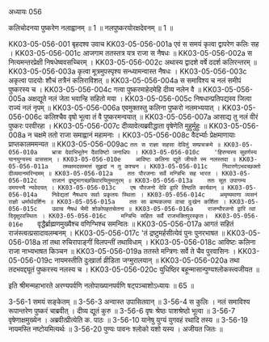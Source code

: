 अध्यायः 056

कलिचोदनया पुष्करेण नलाह्वानम् ॥ 1 ॥ नलपुष्करयोरक्षदेवनम् ॥ 1 ॥

KK03-05-056-001	बृहदश्व उवाच 
KK03-05-056-001a	एवं स समयं कृत्वा द्वापरेण कलिः सह ।
KK03-05-056-001c	आजगाम ततस्तत्र यत्र राजा स नैषधः ॥
KK03-05-056-002a	स नित्यमन्तरप्रेक्षी निषधेष्ववसच्चिरम् ।
KK03-05-056-002c	अथास्य द्वादशे वर्षे ददर्श कलिरन्तरम् ॥
KK03-05-056-003a	कृत्वा मूत्रमुपस्पृश्य सन्ध्यामन्वास्त नैषधः ।
KK03-05-056-003c	अकृत्वा पादयोः शौचं तत्रैनं कलिराविशत् ॥
KK03-05-056-004a	स समाविश्य च नलं समीपं पुष्करस्य च ।
KK03-05-056-004c	गत्वा पुष्करमाहेदमेहि दीव्य नलेन वै ॥
KK03-05-056-005a	अक्षद्यूते नलं जेता भवान्हि सहितो मया ।
KK03-05-056-005c	निषधान्प्रतिपद्यस्व जित्वा राज्यं नलं नृपम् ॥
KK03-05-056-006a	एवमुक्तस्तु कलिना पुष्करो नलमभ्ययात् ।
KK03-05-056-006c	कलिश्चैव वृषो भूत्वा तं वै पुष्करमन्वयात् ॥
KK03-05-056-007a	आसाद्य तु नलं वीरं पुष्करः परवीरहा ।
KK03-05-056-007c	दीव्यावेत्यब्रवीद्धाता वृषेणेति मुहुर्मुहुः ॥
KK03-05-056-008a	न चक्षमे ततो राजा समाह्वानं महामनाः ।
KK03-05-056-008c	वैदर्भ्याः प्रेक्षमाणायाः प्राप्तकालममन्यत ॥
KK03-05-056-009ac	`ततः स राज्ञा सहसा देवितुं सम्प्रचक्रमे ॥
KK03-05-056-010a	भ्रात्रा देवाभिभूतेन दैवाविष्टो जनाधिपः ।
KK03-05-056-010c	'हिरण्यस्य सुवर्णस्य यानयुग्यस्य वाससाम् ।
KK03-05-056-010e	आविष्टः कलिना द्यूते जीयते स्म नलस्तदा ॥
KK03-05-056-011a	तमक्षमदसम्मत्तं सुहृदां न तु कश्चन ।
KK03-05-056-011c	निवारणेऽभवच्छक्तो दीव्यमानमरिन्दमम् ॥
KK03-05-056-012a	ततः पौरजनाः सर्वे मन्त्रिभिः सह भारत ।
KK03-05-056-012c	राजानं द्रष्टुमागच्छन्निवारयितुमातुरम् ॥
KK03-05-056-013a	ततः सूत उपागम्य दमयन्त्यै न्यवेदयत् ।
KK03-05-056-013c	एष पौरजनो देवि द्वारि तिष्ठति कार्यवान् ॥
KK03-05-056-014a	निवेद्यतां नैषधाय सर्वाः प्रकृतयः स्थिताः ।
KK03-05-056-014c	अमृष्यमाणा व्यसनं राज्ञो धर्मार्थदर्शिनः ॥
KK03-05-056-015a	ततः सा बाष्पकलया वाचा दुःखेन कर्शिता ।
KK03-05-056-015c	उवाच नैषधं भैमी शोकोपहतचेतना ॥
KK03-05-056-016a	राजन्पौरजनो द्वारि त्वां दिदृक्षुरवस्थितः ।
KK03-05-056-016c	मन्त्रिभिः सहितः सर्वै राजभक्तिपुरस्कृतः। 
KK03-05-056-016e	`वृद्धैर्ब्राह्मणमुख्यैश्च वणिग्भिश्च समन्वितः ॥
KK03-05-056-017a	आगतं सहितं राजंस्त्वत्प्रसादावलम्बनम् ।
KK03-05-056-017c	'तं द्रष्टुमर्हसीत्येवं पुनः पुनरभाषत ॥
KK03-05-056-018a	तां तथा रुचिरापाङ्गीं विलपन्तीं तथाविधाम् ।
KK03-05-056-018c	आविष्टः कलिना राजा नाभ्यभाषत किञ्चन ॥
KK03-05-056-019a	ततस्ते मन्त्रिणः सर्वे ते चैव पुरवासिनः ।
KK03-05-056-019c	नायमस्तीति दुःखार्ता व्रीडिता जग्मुरालयान् ॥
KK03-05-056-020a	तथा तदभवद्द्यूतं पुष्करस्य नलस्य च ।
KK03-05-056-020c	युधिष्ठिर बहून्मासान्पुण्यश्लोकस्त्वजीयत ॥

इति श्रीमन्महाभारते अरण्यपर्वणि नलोपाख्यानपर्वणि षट्पञ्चाशोऽध्यायः ॥ 65 ॥

3-56-1 समयं सङ्केतम् ॥ 3-56-3 अन्वास्त उपासितवान् ॥ 3-56-4 स कुलिः । नलं समाविश्य रूपान्तरेण पुष्करं चाब्रवीत् । दीव्य द्यूतं कुरु ॥ 3-56-6 वृषः श्रेष्ठः पाशश्रेष्ठो भूत्वा ॥ 3-56-7 वृषेणाक्षमुख्येन । अब्रवीत्प्रीत्येति क. पाठः ॥ 3-56-10 यानेषु युग्यं युगवहं रथादि तस्य ॥ 3-56-19 नायमस्ति नष्टोयमित्यर्थः ॥ 3-56-20 पुण्यः पावनः श्लोको यशो यस्य । अजीयत जितः ॥
